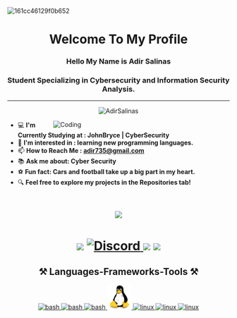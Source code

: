 
![161cc46129f0b652](https://github.com/AdirSalinas/AdirSalinas/assets/162021031/5e17dfd5-c122-490c-b43e-bed0c8616c62)

<h1 align="center">Welcome To My Profile</h1>

### <p align="center">Hello My Name is Adir Salinas  </p>
### <p align="center">Student Specializing in Cybersecurity and Information Security Analysis.</p>
---

<p align="center" style="text-align: center;">
    <img src="https://komarev.com/ghpvc/?username=AdirSalinas&label=Profile%20views&color=0e75b6&style=flat" alt="AdirSalinas" />
</p>

<a href="http://www.github.com/AdirSalinas"><img img align="right" alt="Coding" width="400" src="https://github-readme-stats.vercel.app/api?username=AdirSalinas&show_icons=true&hide=contribs&count_private=true&title_color=6366f1&text_color=ffffff&icon_color=6366f1&bg_color=1c1917&hide_border=true&show_icons=true" alt="AdirSalinas's GitHub stats" /></a>
</h1>


- 💻 **I'm Currently Studying at :  JohnBryce | CyberSecurity**
- 👀 **I'm interested in : learning new programming languages.**
- 📫 **How to Reach Me : adir735@gmail.com**
- 📚 **Ask me about: Cyber Security**
- ⚽ **Fun fact: Cars and football take up a big part in my heart.**
- 🔍 **Feel free to explore my projects in the Repositories tab!**


<h1 align="center">
    <img src="https://readme-typing-svg.herokuapp.com/?font=Righteous&size=35&center=true&vCenter=true&width=500&height=70&duration=4000&lines=My+Socials!;Follow+Me!;" />
</h1>

<h1 align="center">
<a href="https://www.instagram.com/adir.salinas/" target="_blank"><img src="https://img.shields.io/badge/-Instagram-%238A2BE2?style=for-the-badge&logo=instagram&logoColor=white" target="_blank"></a>
<a href="https://discord.com/users/1186670837349240832" target="_blank">
    <img src="https://img.shields.io/badge/-Discord-%235387F5?style=for-the-badge&logo=discord&logoColor=white" alt="Discord" />
</a>
 <a href = "mailto: contato@leehxd.com.br"><img src="https://img.shields.io/badge/-Gmail-FF0000?style=for-the-badge&logo=gmail&logoColor=white" target="_blank"></a>
<a href="https://www.linkedin.com/AdirSalinas/" target="_blank"><img src="https://img.shields.io/badge/-LinkedIn-%230077B5?style=for-the-badge&logo=linkedin&logoColor=white" target="_blank"></a> 
</h1>

<h2 align="center">⚒️ Languages-Frameworks-Tools ⚒️</h2>

<p align="center"> <a href="https://www.gnu.org/software/bash/" target="_blank" rel="noreferrer"> <img src="https://github.com/AdirSalinas/AdirSalinas/assets/162021031/6b85c1ce-bfbb-4db7-bc9f-3a1f91163691" alt="bash" width="90" height="55"/> </a> <a href="https://www.adobe.com/il_en/products/photoshop.html" target="_blank" rel="noreferrer"> <img src="https://github.com/AdirSalinas/AdirSalinas/assets/162021031/72b52d56-b8d4-49c4-97f2-9b8a8e23b4ed" alt="bash" width="60" height="60"/> </a> <a href="https://www.metasploit.com/" target="_blank" rel="noreferrer"> <img src="https://github.com/AdirSalinas/AdirSalinas/assets/162021031/80f09412-f640-4e66-bfd5-af877751fed2" alt="bash" width="60" height="60"/> </a> <a href="https://www.linux.org/" target="_blank" rel="noreferrer"> <img src="https://raw.githubusercontent.com/devicons/devicon/master/icons/linux/linux-original.svg" alt="linux" width="55" height="55"/> </a> <a href="https://volatilityfoundation.org/" target="_blank" rel="noreferrer"> <img src="https://github.com/AdirSalinas/AdirSalinas/assets/162021031/8dc97857-ebd6-470a-aa10-818d5df20374" alt="linux" width="55" height="55"/> </a> <a href="https://www.wireshark.org/" target="_blank" rel="noreferrer"> <img src="https://github.com/AdirSalinas/AdirSalinas/assets/162021031/f005199c-6079-4dc6-93f7-e47c89c298a2" alt="linux" width="55" height="55"/> </a> <a href="https://ubuntu.com/" target="_blank" rel="noreferrer"> <img src="https://github.com/AdirSalinas/AdirSalinas/assets/162021031/71ed032c-1205-463d-ac30-b694a51cabbb" alt="linux" width="50" height="50"/> </a>
    




